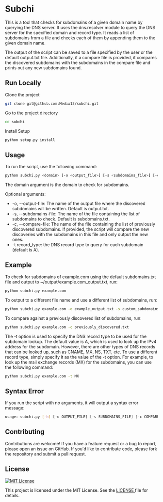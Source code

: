 # Subchi

This is a tool that checks for subdomains of a given domain name by querying the DNS server. It uses the dns.resolver module to query the DNS server for the specified domain and record type. It reads a list of subdomains from a file and checks each of them by appending them to the given domain name.

The output of the script can be saved to a file specified by the user or the default output.txt file. Additionally, if a compare file is provided, it compares the discovered subdomains with the subdomains in the compare file and prints out any new subdomains found.

## Run Locally

Clone the project

```bash
git clone git@github.com:Medix13/subchi.git
```

Go to the project directory

```bash
cd subchi
```

Install Setup

```bash
python setup.py install
```

## Usage

To run the script, use the following command:

```bash
python subchi.py <domain> [-o <output_file>] [-s <subdomains_file>] [-c <compare_file>] [-t <record_type>]
```

The domain argument is the domain to check for subdomains.

Optional arguments:

- -o, --output-file: The name of the output file where the discovered subdomains will be written. Default is output.txt.
- -s, --subdomains-file: The name of the file containing the list of subdomains to check. Default is subdomains.txt.
- -c, --compare-file: The name of the file containing the list of previously discovered subdomains. If provided, the script will compare the new discoveries with the subdomains in this file and only output the new ones.
- -t record_type: the DNS record type to query for each subdomain (default is A).

## Example

To check for subdomains of example.com using the default subdomains.txt file and output to ~/output/example.com_output.txt, run:

```bash
python subchi.py example.com
```

To output to a different file name and use a different list of subdomains, run:

```bash
python subchi.py example.com -o example_output.txt -s custom_subdomains.txt
```

To compare against a previously discovered list of subdomains, run:

```bash
python subchi.py example.com -c previously_discovered.txt
```
The -t option is used to specify the DNS record type to be used for the subdomain lookup. The default value is A, which is used to look up the IPv4 address for the subdomain. However, there are other types of DNS records that can be looked up, such as CNAME, MX, NS, TXT, etc. To use a different record type, simply specify it as the value of the -t option. For example, to look up the mail exchange records (MX) for the subdomains, you can use the following command:

```bash
python subchi.py example.com -t MX
```

## Syntax Error

If you run the script with no arguments, it will output a syntax error message:

```bash
usage: subchi.py [-h] [-o OUTPUT_FILE] [-s SUBDOMAINS_FILE] [-c COMPARE_FILE] [-t RECORD_TYPE] domain
```

## Contributing

Contributions are welcome! If you have a feature request or a bug to report, please open an issue on GitHub. If you'd like to contribute code, please fork the repository and submit a pull request.

## License

[![MIT License](https://img.shields.io/badge/License-MIT-green.svg)](https://choosealicense.com/licenses/mit/)

This project is licensed under the MIT License. See the [LICENSE ](LICENSE.md) file for details.
